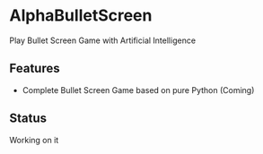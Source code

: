 # AlphaBulletScreen
Play Bullet Screen Game with Artificial Intelligence

## Features
+ Complete Bullet Screen Game based on pure Python (Coming)

## Status
Working on it
